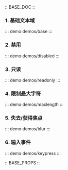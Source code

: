 :: BASE_DOC ::

### 1. 基础文本域
::: demo demos/base 
:::

### 2. 禁用
::: demo demos/disabled 
:::

### 3. 只读
::: demo demos/readonly 
:::

### 4. 限制最大字符
::: demo demos/maxlength 
:::

### 5. 失去/获得焦点
::: demo demos/blur 
:::

### 6. 输入事件
::: demo demos/keypress 
:::

:: BASE_PROPS ::

